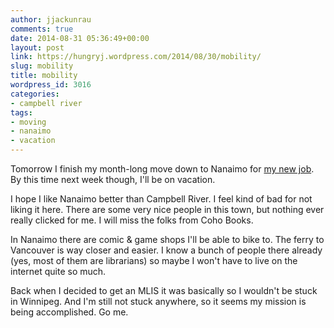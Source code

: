 ```yaml
---
author: jjackunrau
comments: true
date: 2014-08-31 05:36:49+00:00
layout: post
link: https://hungryj.wordpress.com/2014/08/30/mobility/
slug: mobility
title: mobility
wordpress_id: 3016
categories:
- campbell river
tags:
- moving
- nanaimo
- vacation
---
```


Tomorrow I finish my month-long move down to Nanaimo for [my new job](http://librarianaut.com/2014/08/25/not-quite-a-comeback/). By this time next week though, I'll be on vacation.

I hope I like Nanaimo better than Campbell River. I feel kind of bad for not liking it here. There are some very nice people in this town, but nothing ever really clicked for me. I will miss the folks from Coho Books.

In Nanaimo there are comic & game shops I'll be able to bike to. The ferry to Vancouver is way closer and easier. I know a bunch of people there already (yes, most of them are librarians) so maybe I won't have to live on the internet quite so much.

Back when I decided to get an MLIS it was basically so I wouldn't be stuck in Winnipeg. And I'm still not stuck anywhere, so it seems my mission is being accomplished. Go me.
